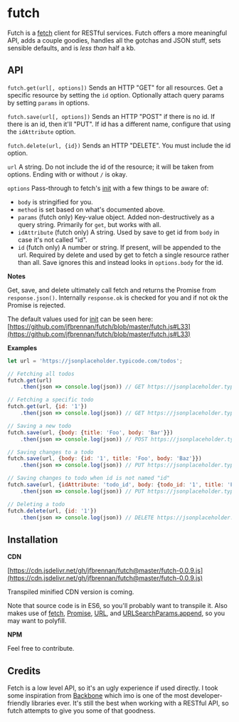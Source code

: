 # futch
Futch is a [fetch](https://developer.mozilla.org/en-US/docs/Web/API/WindowOrWorkerGlobalScope/fetch) client for RESTful services. Futch offers a more meaningful API, adds a couple goodies, handles all the gotchas and JSON stuff, sets sensible defaults, and is _less than_ half a kb.

## API

`futch.get(url[, options])` Sends an HTTP "GET" for all resources. Get a specific resource by setting the `id` option. Optionally attach query params by setting `params` in options.

`futch.save(url[, options])` Sends an HTTP "POST" if there is no id. If there is an id, then it'll "PUT". If id has a different name, configure that using the `idAttribute` option.

`futch.delete(url, {id})` Sends an HTTP "DELETE". You must include the id option.

`url` A string. Do not include the id of the resource; it will be taken from options. Ending with or without `/` is okay.

`options` Pass-through to fetch's [init](https://developer.mozilla.org/en-US/docs/Web/API/WindowOrWorkerGlobalScope/fetch#Parameters) with a few things to be aware of: 

- `body` is stringified for you.
- `method` is set based on what's documented above.
- `params` (futch only) Key-value object. Added non-destructively as a query string. Primarily for `get`, but works with all.
- `idAttribute` (futch only) A string. Used by save to get id from `body` in case it's not called "id".
- `id` (futch only) A number or string. If present, will be appended to the url. Required by delete and used by get to fetch a single resource rather than all. Save ignores this and instead looks in `options.body` for the id. 

**Notes**

Get, save, and delete ultimately call fetch and returns the Promise from `response.json()`. Internally `response.ok` is checked for you and if not ok the Promise is rejected. 

The default values used for [init](https://developer.mozilla.org/en-US/docs/Web/API/WindowOrWorkerGlobalScope/fetch#Parameters) can be seen here: [https://github.com/jfbrennan/futch/blob/master/futch.js#L33](https://github.com/jfbrennan/futch/blob/master/futch.js#L33)


**Examples**
```javascript
let url = 'https://jsonplaceholder.typicode.com/todos';

// Fetching all todos
futch.get(url)
    .then(json => console.log(json)) // GET https://jsonplaceholder.typicode.com/todos

// Fetching a specific todo
futch.get(url, {id: '1'})
    .then(json => console.log(json)) // GET https://jsonplaceholder.typicode.com/todos/1

// Saving a new todo
futch.save(url, {body: {title: 'Foo', body: 'Bar'}})
    .then(json => console.log(json)) // POST https://jsonplaceholder.typicode.com/todos

// Saving changes to a todo
futch.save(url, {body: {id: '1', title: 'Foo', body: 'Baz'}})
    .then(json => console.log(json)) // PUT https://jsonplaceholder.typicode.com/todos/1

// Saving changes to todo when id is not named "id"
futch.save(url, {idAttribute: 'todo_id', body: {todo_id: '1', title: 'Foo', body: 'Baz'}})
    .then(json => console.log(json)) // PUT https://jsonplaceholder.typicode.com/todos/1

// Deleting a todo
futch.delete(url, {id: '1'})
    .then(json => console.log(json)) // DELETE https://jsonplaceholder.typicode.com/todos/1

```

## Installation
**CDN**

[https://cdn.jsdelivr.net/gh/jfbrennan/futch@master/futch-0.0.9.js](https://cdn.jsdelivr.net/gh/jfbrennan/futch@master/futch-0.0.9.js)

Transpiled minified CDN version is coming. 

Note that source code is in ES6, so you'll probably want to transpile it. Also makes use of [fetch](https://developer.mozilla.org/en-US/docs/Web/API/Fetch_API), [Promise](https://developer.mozilla.org/en-US/docs/Web/JavaScript/Reference/Global_Objects/Promise), [URL](https://developer.mozilla.org/en-US/docs/Web/API/URL/URL), and [URLSearchParams.append](https://developer.mozilla.org/en-US/docs/Web/API/URLSearchParams/append), so you may want to polyfill. 

**NPM** 

Feel free to contribute. 

## Credits
Fetch is a low level API, so it's an ugly experience if used directly. I took some inspiration from [Backbone](http://backbonejs.org) which imo is one of the most developer-friendly libraries ever. It's still the best when working with a RESTful API, so futch attempts to give you some of that goodness. 
